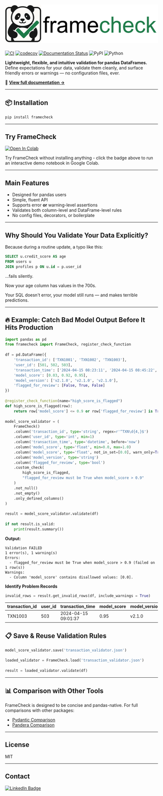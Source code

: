 
# <img src="images/logo.png" alt="Project Logo" width="512" height="125">

[![CI](https://github.com/OlivierNDO/framecheck/actions/workflows/coverage.yml/badge.svg)](https://github.com/OlivierNDO/framecheck/actions)
[![codecov](https://codecov.io/gh/OlivierNDO/framecheck/branch/main/graph/badge.svg)](https://codecov.io/gh/OlivierNDO/framecheck)
[![Documentation Status](https://readthedocs.org/projects/framecheck/badge/?version=latest)](https://framecheck.readthedocs.io/en/latest/)
![PyPI](https://img.shields.io/pypi/v/framecheck?cacheBust=1)
![Python](https://img.shields.io/badge/Python-3.8--3.12-blue?logo=python&logoColor=white)


**Lightweight, flexible, and intuitive validation for pandas DataFrames.**  
Define expectations for your data, validate them cleanly, and surface friendly errors or warnings — no configuration files, ever.

🔗 **[View full documentation →](https://framecheck.readthedocs.io/en/latest/)**

---

## 📦 Installation

```bash
pip install framecheck
```

---

## Try FrameCheck

[![Open In Colab](https://colab.research.google.com/assets/colab-badge.svg)](https://colab.research.google.com/github/OlivierNDO/framecheck/blob/main/framecheck_quickstart.ipynb)

Try FrameCheck without installing anything - click the badge above to run an interactive demo notebook in Google Colab.

---

## Main Features

- Designed for pandas users  
- Simple, fluent API  
- Supports error **or** warning-level assertions  
- Validates both column-level and DataFrame-level rules  
- No config files, decorators, or boilerplate  

---

## Why Should You Validate Your Data Explicitly?

Because during a routine update, a typo like this:

```sql
SELECT u.credit_score AS age
FROM users u
JOIN profiles p ON u.id = p.user_id
```
...fails silently.

Now your age column has values in the 700s.

Your SQL doesn't error, your model still runs — and makes terrible predictions.


---

## 🔥 Example: Catch Bad Model Output Before It Hits Production

```python
import pandas as pd
from framecheck import FrameCheck, register_check_function

df = pd.DataFrame({
    'transaction_id': ['TXN1001', 'TXN1002', 'TXN1003'],
    'user_id': [501, 502, 503],
    'transaction_time': ['2024-04-15 08:23:11', '2024-04-15 08:45:22', '2024-04-15 09:01:37'],
    'model_score': [0.03, 0.92, 0.95],
    'model_version': ['v2.1.0', 'v2.1.0', 'v2.1.0'],
    'flagged_for_review': [False, True, False]
})

@register_check_function(name="high_score_is_flagged")
def high_score_is_flagged(row):
    return row['model_score'] <= 0.9 or row['flagged_for_review'] is True

model_score_validator = (
    FrameCheck()
    .column('transaction_id', type='string', regex=r'^TXN\d{4,}$')
    .column('user_id', type='int', min=1)
    .column('transaction_time', type='datetime', before='now')
    .column('model_score', type='float', min=0.0, max=1.0)
    .column('model_score', type='float', not_in_set=[0.0], warn_only=True)
    .column('model_version', type='string')
    .column('flagged_for_review', type='bool')
    .custom_check(
        high_score_is_flagged,
        "flagged_for_review must be True when model_score > 0.9"
    )
    .not_null()
    .not_empty()
    .only_defined_columns()
)

result = model_score_validator.validate(df)

if not result.is_valid:
    print(result.summary())
```

**Output:**

```
Validation FAILED
1 error(s), 1 warning(s)
Errors:
  - flagged_for_review must be True when model_score > 0.9 (failed on 1 row(s))
Warnings:
  - Column 'model_score' contains disallowed values: [0.0].
```

**Identify Problem Records**
```python
invalid_rows = result.get_invalid_rows(df, include_warnings = True)
```

| transaction_id | user_id | transaction_time     | model_score | model_version | flagged_for_review |
|----------------|---------|----------------------|-------------|----------------|---------------------|
| TXN1003        | 503     | 2024-04-15 09:01:37  | 0.95        | v2.1.0         | False               |


## 📋 Save & Reuse Validation Rules
```python
model_score_validator.save('transaction_validator.json')

loaded_validator = FrameCheck.load('transaction_validator.json')

result = loaded_validator.validate(df)
```


---

## 📊 Comparison with Other Tools

FrameCheck is designed to be concise and pandas-native. For full comparisons with other packages:

- [Pydantic Comparison](https://framecheck.readthedocs.io/en/latest/usage_examples.html#validation-comparison)
- [Pandera Comparison](https://framecheck.readthedocs.io/en/latest/usage_examples.html#validation-comparison)

---

## License
MIT

---

## Contact
[![LinkedIn Badge](https://img.shields.io/badge/LinkedIn-0077B5?style=for-the-badge&logo=linkedin&logoColor=white)](https://www.linkedin.com/in/oliviernicholas/)
